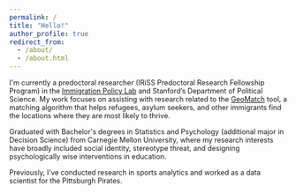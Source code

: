 ```yaml
---
permalink: /
title: "Hello!"
author_profile: true
redirect_from: 
  - /about/
  - /about.html
---
```


<span style="font-size: 90%;">I'm currently a predoctoral researcher (IRiSS Predoctoral Research Fellowship Program) in the [Immigration Policy Lab](https://immigrationlab.org/) and Stanford’s Department of Political Science. My work focuses on assisting with research related to the [GeoMatch](https://immigrationlab.org/geomatch/) tool, a matching algorithm that helps refugees, asylum seekers, and other immigrants find the locations where they are most likely to thrive.</span>

<span style="font-size: 90%;">Graduated with Bachelor's degrees in Statistics and Psychology (additional major in Decision Science) from Carnegie Mellon University, where my research interests have broadly included social identity, stereotype threat, and designing psychologically wise interventions in education.</span>

<span style="font-size: 90%;">Previously, I've conducted research in sports analytics and worked as a data scientist for the Pittsburgh Pirates.</span>

